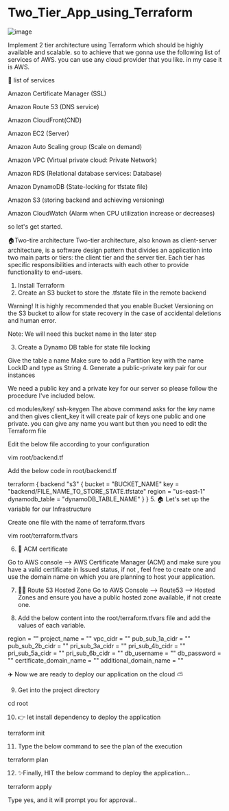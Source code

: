 # Two_Tier_App_using_Terraform

![image](https://github.com/anujatsamuel/Two_Tier_App_using_Terraform/assets/138687534/bb534a1c-d046-49c0-bb14-32dbd5af0afb)

Implement 2 tier architecture using Terraform which should be highly available and scalable. so to achieve that we gonna use the following list of services of AWS. you can use any cloud provider that you like. in my case it is AWS.

📃 list of services

Amazon Certificate Manager (SSL)

Amazon Route 53 (DNS service)

Amazon CloudFront(CND)

Amazon EC2 (Server)

Amazon Auto Scaling group (Scale on demand)

Amazon VPC (Virtual private cloud: Private Network)

Amazon RDS (Relational database services: Database)

Amazon DynamoDB (State-locking for tfstate file)

Amazon S3 (storing backend and achieving versioning)

Amazon CloudWatch (Alarm when CPU utilization increase or decreases)

so let's get started.


🏠Two-tire architecture
Two-tier architecture, also known as client-server architecture, is a software design pattern that divides an application into two main parts or tiers: the client tier and the server tier. Each tier has specific responsibilities and interacts with each other to provide functionality to end-users.

1. Install Terraform
2. Create an S3 bucket to store the .tfstate file in the remote backend

Warning! It is highly recommended that you enable Bucket Versioning on the S3 bucket to allow for state recovery in the case of accidental deletions and human error.

Note: We will need this bucket name in the later step

3. Create a Dynamo DB table for state file locking

Give the table a name
Make sure to add a Partition key with the name LockID and type as String
4. Generate a public-private key pair for our instances

We need a public key and a private key for our server so please follow the procedure I've included below.

cd modules/key/
ssh-keygen
The above command asks for the key name and then gives client_key it will create pair of keys one public and one private. you can give any name you want but then you need to edit the Terraform file

Edit the below file according to your configuration

vim root/backend.tf

Add the below code in root/backend.tf

terraform {
  backend "s3" {
    bucket = "BUCKET_NAME"
    key    = "backend/FILE_NAME_TO_STORE_STATE.tfstate"
    region = "us-east-1"
    dynamodb_table = "dynamoDB_TABLE_NAME"
  }
}
5. 🏠 Let's set up the variable for our Infrastructure

Create one file with the name of terraform.tfvars

vim root/terraform.tfvars

6. 🔐 ACM certificate

Go to AWS console --> AWS Certificate Manager (ACM) and make sure you have a valid certificate in Issued status, if not , feel free to create one and use the domain name on which you are planning to host your application.

7. 👨‍💻 Route 53 Hosted Zone
Go to AWS Console --> Route53 --> Hosted Zones and ensure you have a public hosted zone available, if not create one.

8. Add the below content into the root/terraform.tfvars file and add the values of each variable.

region = ""
project_name = ""
vpc_cidr                = ""
pub_sub_1a_cidr        = ""
pub_sub_2b_cidr        = ""
pri_sub_3a_cidr        = ""
pri_sub_4b_cidr        = ""
pri_sub_5a_cidr        = ""
pri_sub_6b_cidr        = ""
db_username = ""
db_password = ""
certificate_domain_name = ""
additional_domain_name = ""

✈️ Now we are ready to deploy our application on the cloud ⛅

9. Get into the project directory

cd root

10. 👉 let install dependency to deploy the application

terraform init 

11. Type the below command to see the plan of the execution

terraform plan

12. ✨Finally, HIT the below command to deploy the application...

terraform apply 

Type yes, and it will prompt you for approval..
